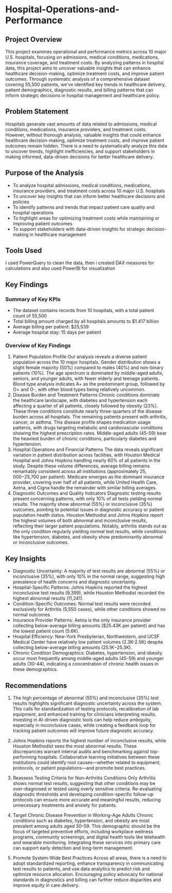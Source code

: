 # Hospital-Operations-and-Performance

## Project Overview
This  project examines operational and performance metrics across 10 major U.S. hospitals, focusing on admissions, medical conditions, medications, insurance coverage, and treatment costs. By analyzing patterns
in hospital data, this project aims to uncover valuable insights that can enhance healthcare decision-making, optimize treatment costs, and improve patient outcomes.
Through systematic analysis of a comprehensive dataset covering 55,500 patients, we've identified key trends in healthcare delivery, patient demographics, diagnostic results, and billing patterns that can inform strategic 
decisions in hospital management and healthcare policy.

## Problem Statement
Hospitals generate vast amounts of data related to admissions, medical conditions, medications, insurance providers, and treatment costs. However, without thorough analysis, valuable insights that could enhance healthcare 
decision-making, optimize treatment costs, and improve patient outcomes remain hidden.
There is a need to systematically analyze this data to uncover trends, highlight inefficiencies, and support stakeholders in making informed, data-driven decisions for better healthcare delivery.

## Purpose of the Analysis

- To analyze hospital admissions, medical conditions, medications, insurance providers, and treatment costs across 10 major U.S. hospitals
- To uncover key insights that can inform better healthcare decisions and policies
- To identify patterns and trends that impact patient care quality and hospital operations
- To highlight areas for optimizing treatment costs while maintaining or improving patient outcomes
- To support stakeholders with data-driven insights for strategic decision-making in healthcare management

## Tools Used
I used PowerQuery to clean the data, then i created DAX measures for calculations and also used PowerBI for visualization

## Key Findings
### Summary of Key KPIs
- The dataset contains records from 10 hospitals, with a total patient count of 55,500
- Total billing amount charged by all hospitals amounts to $1.417 billion
- Average billing per patient: $25,539
- Average hospital stay: 15 days per patient

### Overview of Key Findings

1. Patient Population Profile
Our analysis reveals a diverse patient population across the 10 major hospitals. Gender distribution shows a slight female majority (50%) compared to males (40%) and non-binary patients (10%). The age spectrum is
 dominated by middle-aged adults, seniors, and younger adults, with fewer elderly and teenage patients. Blood type analysis indicates A+ as the predominant group, followed by O+ and O-, with other blood types being relatively uncommon.
2. Disease Burden and Treatment Patterns
Chronic conditions dominate the healthcare landscape, with diabetes and hypertension each affecting a quarter of all patients, closely followed by obesity (23%). These three conditions constitute nearly three-quarters of the disease
burden across all hospitals. The remaining patients present with arthritis, cancer, or asthma. This disease profile shapes medication usage patterns, with drugs targeting metabolic and cardiovascular conditions showing the highest prescription
 rates. Middle-aged adults (45-59) bear the heaviest burden of chronic conditions, particularly diabetes and hypertension.
3. Hospital Operations and Financial Patterns
The data reveals significant variation in patient distribution across facilities, with Houston Medical Hospital and Johns Hopkins handling nearly 60% of all patients in the study. Despite these volume differences, average billing remains remarkably consistent across all institutions (approximately $25,000-$25,700 per patient). Medicare emerges as the dominant insurance provider, covering over half of all patients, while United Health Care, Aetna, and Cigna handle the remainder with similar
 billing averages.
4. Diagnostic Outcomes and Quality Indicators
Diagnostic testing results present concerning patterns, with only 10% of all tests yielding normal results. The majority show abnormal (55%) or inconclusive (35%) outcomes, pointing to potential issues in diagnostic accuracy or patient
population health status. Houston Methodist and Johns Hopkins report the highest volumes of both abnormal and inconclusive results, reflecting their larger patient populations. Notably, arthritis stands out as the only condition regularly yielding
 normal test results, while conditions like hypertension, diabetes, and obesity show predominantly abnormal or inconclusive outcomes.

## Key Insights
- Diagnostic Uncertainty: A majority of test results are abnormal (55%) or inconclusive (35%), with only 10% in the normal range, suggesting high prevalence of health concerns and diagnostic uncertainty.
- Hospital-Specific Patterns: Johns Hopkins reported the highest inconclusive test results (9,399), while Houston Methodist recorded the highest abnormal results (11,241).
- Condition-Specific Outcomes: Normal test results were recorded exclusively for Arthritis (5,550 cases), while other conditions showed no normal outcomes.
- Insurance Provider Patterns: Aetna is the only insurance provider collecting below-average billing amounts ($25.43K per patient) and has the lowest patient count (5.6K).
- Hospital Efficiency: New-York Presbyterian, Northwestern, and UCSF Medical Center have relatively low patient volumes (2.3K-2.5K) despite collecting below-average billing amounts ($25.1K-$25.3K).
- Chronic Condition Demographics: Diabetes, hypertension, and obesity occur most frequently among middle-aged adults (45-59) and younger adults (30-44), indicating a concentration of chronic health issues in these demographics.

## Recommendations
1. The high percentage of abnormal (55%) and inconclusive (35%) test results highlights significant diagnostic uncertainty across the system. This calls for standardization of testing protocols, recalibration of lab equipment,
   and enhanced training for clinicians interpreting results. Investing in AI-driven diagnostic tools can help reduce ambiguity, especially in inconclusive cases, while creating a feedback loop for tracking patient outcomes will improve
   future diagnostic accuracy.

2. Johns Hopkins reports the highest number of inconclusive results, while Houston Methodist sees the most abnormal results. These discrepancies warrant internal audits and benchmarking against top-performing hospitals. Collaborative learning
   initiatives between these institutions could identify root causes—whether related to equipment, protocols, or patient populations—and promote best practices.

3. Reassess Testing Criteria for Non-Arthritis Conditions
Only Arthritis shows normal test results, suggesting that other conditions may be over-diagnosed or tested using overly sensitive criteria. Re-evaluating diagnostic thresholds and developing condition-specific follow-up protocols can ensure
more accurate and meaningful results, reducing unnecessary treatments and anxiety for patients.

4. Target Chronic Disease Prevention in Working-Age Adults
Chronic conditions such as diabetes, hypertension, and obesity are most prevalent among adults aged 30–59. This demographic should be the focus of targeted preventive efforts, including workplace wellness programs, community screenings, and digital health tools like telehealth and wearable monitoring. Integrating these services into primary care can support early detection and long-term management.

5. Promote System-Wide Best Practices
Across all areas, there is a need to adopt standardized reporting, enhance transparency in communicating test results to patients, and use data analytics to predict risk and optimize resource allocation. Encouraging policy advocacy for national
 standards in diagnostics and billing can further reduce disparities and improve equity in care delivery.
